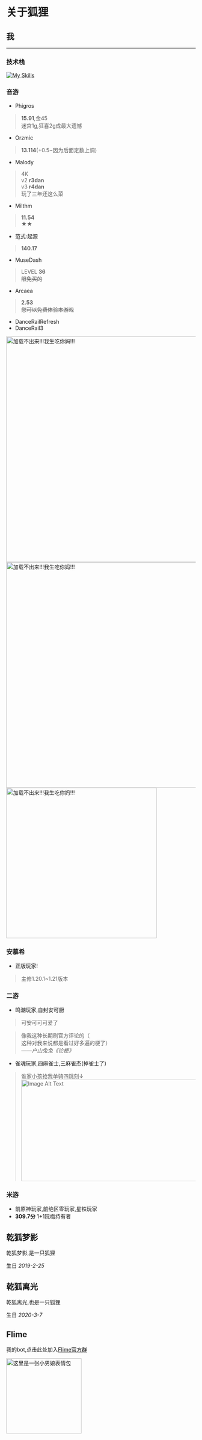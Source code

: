 # 关于狐狸

## 我

---

### 技术栈

[![My Skills](https://skillicons.dev/icons?i=js,html,css,nodejs,md)](https://skillicons.dev)

### 音游

- Phigros
> **15.91**,金45<br />迷宫1g,狂喜2g成最大遗憾

- Orzmic
> **13.114**(+0.5~因为后面定数上调)

- Malody
> 4K<br />v2 **r3dan**<br />v3 **r4dan**<br />玩了三年还这么菜

- Milthm
> **11.54**<br />★★

- 范式:起源
> **140.17**

- MuseDash
> LEVEL **36**<br />~~限免买的~~

- Arcaea
> **2.53**<br />~~您可以免费体验本游戏~~

- DanceRailRefresh
- DanceRail3

<img src="../docs/b19.jpg" alt="加载不出来!!!我生吃你妈!!!" width="600" />
<br />
<img src="../docs/b50.jpg" alt="加载不出来!!!我生吃你妈!!!" width="600" />
<br />
<img src="https://api.lolimi.cn/API/preview/api.php?qq=&msg=我去是音游大神&msg2=教我教我教我&type=115" width="400" alt="加载不出来!!!我生吃你妈!!!"></img>

### 安慕希

- 正版玩家!
> 主修1.20.1~1.21版本

### 二游

- 鸣潮玩家,自封安可厨
> 可安可可可爱了

> 像我这种长期刷官方评论的（<br />这种对我来说都是看过好多遍的梗了）<br />*——户山兔兔《论梗》*

- 雀魂玩家,四麻雀士,三麻雀杰(掉雀士了)

> 谁家小孩抢我单骑四跳刻↓
> <img src="../docs/mahjong.jpg" alt="Image Alt Text" width="600" height="270" />

### 米游

- 前原神玩家,前绝区零玩家,星铁玩家
- **309.7分** 1+1阮梅持有者

## 乾狐梦影

乾狐梦影,是一只狐狸

生日 *2019-2-25*

## 乾狐离光

乾狐离光,也是一只狐狸

生日 *2020-3-7*

## Flime

我的bot,点击此处加入[Flime官方群](https://qm.qq.com/q/3Mlo2vX4Ks)

<img src="https://yugan.love/?name=小南梁" width="200px" height="200px" alt="这里是一张小男娘表情包"></img>